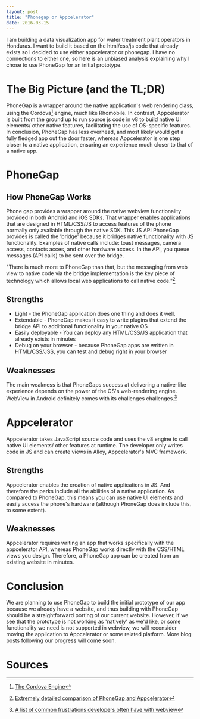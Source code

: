 ```yaml
---
layout: post
title: "Phonegap or Appcelerator"
date: 2016-03-15
---
```


I am building a data visualization app for water treatment plant operators in Honduras. I want to build it based on the html/css/js code that already exists so I decided to use either appcelerator or phonegap. I have no connections to either one, so here is an unbiased analysis explaining why I chose to use PhoneGap for an initial prototype.

# The Big Picture (and the TL;DR)
PhoneGap is a wrapper around the native application's web rendering class, using the Cordova[^cordova] engine, much like Rhomobile. In contrast, Appcelerator is built from the ground up to run source js code in v8 to build native UI elements/ other native features, facilitating the use of OS-specific features. In conclusion, PhoneGap has less overhead, and most likely would get a fully fledged app out the door faster, whereas Appcelerator is one step closer to a native application, ensuring an experience much closer to that of a native app.

# PhoneGap

## How PhoneGap Works
Phone gap provides a wrapper around the native webview functionality provided in both Android and iOS SDKs. That wrapper enables applications that are designed in HTML/CSS/JS to access features of the phone normally only available through the native SDK. This JS API PhoneGap provides is called the 'bridge' because it bridges native functionality with JS functionality. Examples of native calls include: toast messages, camera access, contacts acces, and other hardware access. In the API, you queue messages (API calls) to be sent over the bridge. 

"There is much more to PhoneGap than that, but the messaging from web view to native code via the bridge implementation is the key piece of technology which allows local web applications to call native code."[^appcelerator_comparison]

## Strengths
* Light - the PhoneGap application does one thing and does it well.
* Extendable - PhoneGap makes it easy to write plugins that extend the bridge API to additional functionality in your native OS
* Easily deployable - You can deploy any HTML/CSS/JS application that already exists in minutes
* Debug on your browser - because PhoneGap apps are written in HTML/CSS/JSS, you can test and debug right in your browser

## Weaknesses
The main weakness is that PhoneGaps success at delivering a native-like experience depends on the power of the OS's web-rendering engine. WebView in Android definitely comes with its challenges challenges.[^webView_challenges]

# Appcelerator
Appcelerator takes JavaScript source code and uses the v8 engine to call native UI elements/ other features at runtime. The developer only writes code in JS and can create views in Alloy, Appcelerator's MVC framework. 

## Strengths
Appcelerator enables the creation of native applications in JS. And therefore the perks include all the abilities of a native application. As compared to PhoneGap, this means you can use native UI elements and easily access the phone's hardware (although PhoneGap does include this, to some extent). 

## Weaknesses
Appcelerator requires writing an app that works specifically with the appcelerator API, whereas PhoneGap works directly with the CSS/HTML views you design. Therefore, a PhoneGap app can be created from an existing website in minutes.

# Conclusion
We are planning to use PhoneGap to build the initial prototype of our app because we already have a website, and thus building with PhoneGap should be a straightforward porting of our current website. However, if we see that the prototype is not working as 'natively' as we'd like, or some functionality we need is not supported in webview, we will reconsider moving the application to Appcelerator or some related platform. More blog posts following our progress will come soon.

# Sources

[^appcelerator_comparison]: [Extremely detailed comparison of PhoneGap and Appcelerator](http://www.appcelerator.com/blog/2012/05/comparing-titanium-and-phonegap/)
[^webView_challenges]: [A list of common frustrations developers often have with webview](http://simonmacdonald.blogspot.com/2012/02/android-issues-all-phonegap-developers.html)
[^cordova]: [The Cordova Engine](http://cordova.apache.org/)
